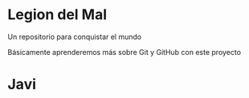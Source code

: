 # Legion del Mal
Un repositorio para conquistar el mundo

Básicamente aprenderemos más sobre Git y GitHub con este proyecto


# Javi
